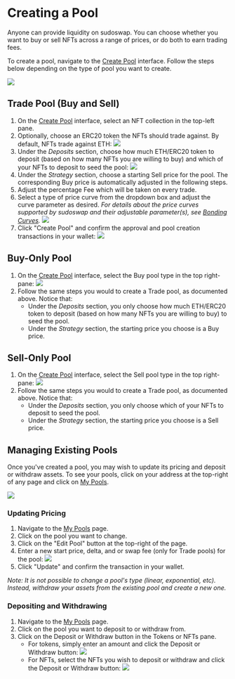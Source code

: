 # Creating a Pool

Anyone can provide liquidity on sudoswap. You can choose whether you want to buy or sell NFTs across a range of prices, or do both to earn trading fees.

To create a pool, navigate to the [Create Pool](https://sudoswap.xyz/#/create) interface. Follow the steps below depending on the type of pool you want to create.

![](https://i.imgur.com/izZ9axI.jpg)

## Trade Pool (Buy and Sell)

1. On the [Create Pool](https://sudoswap.xyz/#/create) interface, select an NFT collection in the top-left pane.
2. Optionally, choose an ERC20 token the NFTs should trade against. By default, NFTs trade against ETH: ![](https://i.imgur.com/00maWlD.jpg)
3. Under the *Deposits* section, choose how much ETH/ERC20 token to deposit (based on how many NFTs you are willing to buy) and which of your NFTs to deposit to seed the pool: ![](https://i.imgur.com/4pN2MCA.jpg)
4. Under the *Strategy* section, choose a starting Sell price for the pool. The corresponding Buy price is automatically adjusted in the following steps.
5. Adjust the percentage Fee which will be taken on every trade.
6. Select a type of price curve from the dropdown box and adjust the curve parameter as desired. *For details about the price curves supported by sudoswap and their adjustable parameter(s), see [Bonding Curves](/docs/index.md#bonding-curves).* ![](https://i.imgur.com/GeVtrcT.jpg)
7. Click "Create Pool" and confirm the approval and pool creation transactions in your wallet: ![](https://i.imgur.com/M54MPDk.jpg)

## Buy-Only Pool

1. On the [Create Pool](https://sudoswap.xyz/#/create) interface, select the Buy pool type in the top right-pane: ![](https://i.imgur.com/Qjczvqn.jpg)
2. Follow the same steps you would to create a Trade pool, as documented above. Notice that:
    - Under the *Deposits* section, you only choose how much ETH/ERC20 token to deposit (based on how many NFTs you are willing to buy) to seed the pool.
    - Under the *Strategy* section, the starting price you choose is a Buy price.

## Sell-Only Pool

1. On the [Create Pool](https://sudoswap.xyz/#/create) interface, select the Sell pool type in the top right-pane: ![](https://i.imgur.com/jnvVNF3.jpg)
2. Follow the same steps you would to create a Trade pool, as documented above. Notice that:
    - Under the *Deposits* section, you only choose which of your NFTs to deposit to seed the pool.
    - Under the *Strategy* section, the starting price you choose is a Sell price.

## Managing Existing Pools

Once you've created a pool, you may wish to update its pricing and deposit or withdraw assets. To see your pools, click on your address at the top-right of any page and click on [My Pools](https://sudoswap.xyz/#/pool).

![](https://i.imgur.com/V8SgMqD.jpg)

### Updating Pricing

1. Navigate to the [My Pools](https://sudoswap.xyz/#/pool) page.
2. Click on the pool you want to change.
3. Click on the "Edit Pool" button at the top-right of the page.
4. Enter a new start price, delta, and or swap fee (only for Trade pools) for the pool: ![](https://i.imgur.com/UD0djFb.jpg)
5. Click "Update" and confirm the transaction in your wallet.

*Note: It is not possible to change a pool's type (linear, exponential, etc). Instead, withdraw your assets from the existing pool and create a new one.*

### Depositing and Withdrawing

1. Navigate to the [My Pools](https://sudoswap.xyz/#/pool) page.
2. Click on the pool you want to deposit to or withdraw from.
3. Click on the Deposit or Withdraw button in the Tokens or NFTs pane.
    - For tokens, simply enter an amount and click the Deposit or Withdraw button: ![](https://i.imgur.com/EgplCSc.jpg)
    - For NFTs, select the NFTs you wish to deposit or withdraw and click the Deposit or Withdraw button: ![](https://i.imgur.com/co01Dkg.jpg)